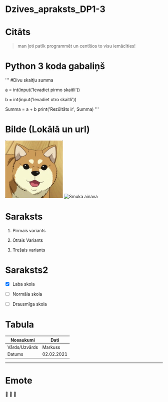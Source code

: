 # Dzives_apraksts_DP1-3

# Citāts

>man ļoti patīk programmēt un centīšos to visu iemācīties!

# Python 3 koda gabaliņš
'''
#Divu skaitļu summa

a = int(input('Ievadiet pirmo skaitli'))

b = int(input('Ievadiet otro skaitli'))

Summa =  a + b
print('Rezūltāts ir', Summa)
'''

# Bilde (Lokālā un url)

![Sunīša bilde](sunits.jpg)
![Smuka ainava](https://img3.spoki.lv/upload2/articles/83/835380/images/Labakas-ainavu-bildes-3.jpg)

# Saraksts

1. Pirmais variants

2. Otrais Variants

3. Trešais variants

# Saraksts2

- [x] Laba skola

- [ ] Normāla skola

- [ ] Drausmīga skola

# Tabula
| Nosaukumi | Dati |
| ----------- | ----------- |
| Vārds/Uzvārds | Markuss |
| Datums | 02.02.2021 | 

---
# Emote

:smiling_face_with_three_hearts: :smiling_face_with_three_hearts: :smiling_face_with_three_hearts: